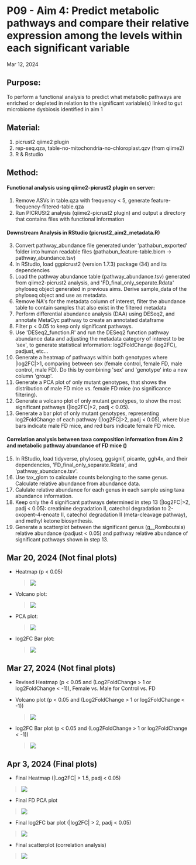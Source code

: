 # P09 - Aim 4: Predict metabolic pathways and compare their relative expression among the levels within each significant variable

 Mar 12, 2024

## Purpose:
To perform a functional analysis to predict what metabolic pathways are enriched or depleted in relation to the significant variable(s) linked to gut microbiome dysbiosis identified in aim 1

## Material: 
1. picrust2 qiime2 plugin
2. rep-seq.qza, table-no-mitochondria-no-chloroplast.qzv (from qiime2)
3. R & Rstudio

## Method:

#### Functional analysis using qiime2-picrust2 plugin on server:

1. Remove ASVs in table.qza with frequency < 5, generate feature-frequency-filtered-table.qza 
2. Run PICRUSt2 analysis (qiime2-picrust2 plugin) and output a directory that contains files with functional information

#### Downstream Analysis in RStudio (picrust2_aim2_metadata.R)

3. Convert pathway_abundance file generated under 'pathabun_exported' folder into human readable files (pathabun_feature-table.biom -> pathway_abundance.tsv)
4. In RStudio, load ggpicrust2 (version 1.7.3) package (34) and its dependencies
5. Load the pathway abundance table (pathway_abundance.tsv) generated from qiime2-picrust2 analysis, and 'FD_final_only_separate.Rdata' phyloseq object generated in previous aims. Derive sample_data of the phyloseq object and use as metadata. 
7. Remove NA's for the metadata column of interest, filter the abundance table to contain samples that also exist in the filtered metadata
8. Perform differential abundance analysis (DAA) using DESeq2, and annotate MetaCyc pathway to create an annotated dataframe
9. Filter p < 0.05 to keep only significant pathways. 
10. Use 'DESeq2_function.R' and run the DESeq2 function pathway abundance data and adjusting the metadata category of interest to be 'sex', to generate statistical information: log2FoldChange (log2FC), padjust, etc...
11. Generate a heatmap of pathways within both genotypes where |log2FC|>1, comparing between sex (female control, female FD, male control, male FD). Do this by combining 'sex' and 'genotype' into a new column 'group'. 
12. Generate a PCA plot of only mutant genotypes, that shows the distribution of male FD mice vs. female FD mice (no significance filtering).
13. Generate a volcano plot of only mutant genotypes, to show the most significant pathways (|log2FC|>2, padj < 0.05). 
14. Generate a bar plot of only mutant genotypes, representing log2FoldChange of each pathway (|log2FC|>2, padj < 0.05), where blue bars indicate male FD mice, and red bars indicate female FD mice. 

#### Correlation analysis between taxa composition information from Aim 2 and metabolic pathway abundance of FD mice ()

15. In RStudio, load tidyverse, phyloseq, ggsignif, picante, ggh4x, and their dependencies, 'FD_final_only_separate.Rdata', and 'pathway_abundance.tsv'.
16. Use tax_glom to calculate counts belonging to the same genus. Calculate relative abundance from abundance data.
17. Calulate relative abundance for each genus in each sample using taxa abundance information.
18. Keep only the 4 significant pathways determined in step 13 (|log2FC|>2, padj < 0.05): creatinine degradation II, catechol degradation to 2-oxopent-4-enoate II, catechol degradation II (meta-cleavage pathway), and methyl ketone biosynthesis.
19. Generate a scatterplot between the significant genus (g__Romboutsia) relative abundance (padjust < 0.05) and pathway relative abundance of significant pathways shown in step 13.

## Mar 20, 2024 (Not final plots)

* Heatmap (p < 0.05)
   > <img src="/R_Project/Aim4/pathway_heatmap.png"> 

* Volcano plot:
   > <img src="/R_Project/Aim4/volcano.png"> 
   
* PCA plot:
   > <img src="/R_Project/Aim4/pathay_pca.png"> 

* log2FC Bar plot:
   > <img src="/R_Project/Aim4/log2_bar.png"> 

## Mar 27, 2024 (Not final plots)

* Revised Heatmap (p < 0.05 and (Log2FoldChange > 1 or log2FoldChange < -1)), Female vs. Male for Control vs. FD

* Volcano plot (p < 0.05 and (Log2FoldChange > 1 or log2FoldChange < -1))
   > <img src="/R_Project/Aim4/FD_volcano.png"> 
* log2FC Bar plot (p < 0.05 and (Log2FoldChange > 1 or log2FoldChange < -1))
   > <img src="/R_Project/Aim4/FD_bar.png"> 

## Apr 3, 2024 (Final plots) 

* Final Heatmap (|Log2FC| > 1.5, padj < 0.05)
> <img src="/R_Project/Aim4/aim2_metadata_both_genotypes_log15_cutoff_heatmap.png"> 
* Final FD PCA plot 
> <img src="/R_Project/Aim4/aim2_metadata_mutant_pca.png"> 
* Final log2FC bar plot (|log2FC| > 2, padj < 0.05)
> <img src="/R_Project/Aim4/aim2_metadata_mutant_padjust_log2_cutoff_bar.png"> 
* Final scatterplot (correlation analysis)
> <img src="/R_Project/Aim4/g_Romboutsia_pathway_abundance.png"> 

